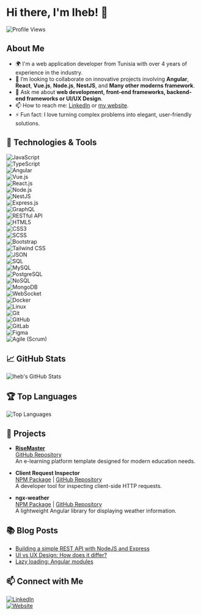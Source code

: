 # Hi there, I'm Iheb! 👋  

![Profile Views](https://komarev.com/ghpvc/?username=iheb15M&color=brightgreen)  

## About Me  

- 🌍 I'm a web application developer from Tunisia with over 4 years of experience in the industry.   
- 👯 I’m looking to collaborate on innovative projects involving **Angular**, **React**, **Vue.js**, **Node.js**, **NestJS**, and **Many other moderns framework**.  
- 💬 Ask me about **web development, front-end frameworks, backend-end frameworks or UI/UX Design**.  
- 📫 How to reach me: [LinkedIn](https://www.linkedin.com/in/iheb-mejri) or [my website](https://ihebmejri.com/).  
- ⚡ Fun fact: I love turning complex problems into elegant, user-friendly solutions.  

## 🔧 Technologies & Tools  

![JavaScript](https://img.shields.io/badge/-JavaScript-333333?style=flat&logo=javascript)  
![TypeScript](https://img.shields.io/badge/-TypeScript-333333?style=flat&logo=typescript)  
![Angular](https://img.shields.io/badge/-Angular-333333?style=flat&logo=angular)  
![Vue.js](https://img.shields.io/badge/-Vue.js-333333?style=flat&logo=vue.js)  
![React.js](https://img.shields.io/badge/-React.js-333333?style=flat&logo=react)  
![Node.js](https://img.shields.io/badge/-Node.js-333333?style=flat&logo=node.js)  
![NestJS](https://img.shields.io/badge/-NestJS-333333?style=flat&logo=nestjs)  
![Express.js](https://img.shields.io/badge/-Express.js-333333?style=flat&logo=express)  
![GraphQL](https://img.shields.io/badge/-GraphQL-333333?style=flat&logo=graphql)  
![RESTful API](https://img.shields.io/badge/-RESTful_API-333333?style=flat&logo=api)  
![HTML5](https://img.shields.io/badge/-HTML5-333333?style=flat&logo=html5)  
![CSS3](https://img.shields.io/badge/-CSS3-333333?style=flat&logo=css3)  
![SCSS](https://img.shields.io/badge/-SCSS-333333?style=flat&logo=sass)  
![Bootstrap](https://img.shields.io/badge/-Bootstrap-333333?style=flat&logo=bootstrap)  
![Tailwind CSS](https://img.shields.io/badge/-Tailwind_CSS-333333?style=flat&logo=tailwind-css)  
![JSON](https://img.shields.io/badge/-JSON-333333?style=flat&logo=json)  
![SQL](https://img.shields.io/badge/-SQL-333333?style=flat&logo=database)  
![MySQL](https://img.shields.io/badge/-MySQL-333333?style=flat&logo=mysql)  
![PostgreSQL](https://img.shields.io/badge/-PostgreSQL-333333?style=flat&logo=postgresql)  
![NoSQL](https://img.shields.io/badge/-NoSQL-333333?style=flat&logo=nosql)  
![MongoDB](https://img.shields.io/badge/-MongoDB-333333?style=flat&logo=mongodb)  
![WebSocket](https://img.shields.io/badge/-WebSocket-333333?style=flat&logo=websocket)  
![Docker](https://img.shields.io/badge/-Docker-333333?style=flat&logo=docker)  
![Linux](https://img.shields.io/badge/-Linux-333333?style=flat&logo=linux)  
![Git](https://img.shields.io/badge/-Git-333333?style=flat&logo=git)  
![GitHub](https://img.shields.io/badge/-GitHub-333333?style=flat&logo=github)  
![GitLab](https://img.shields.io/badge/-GitLab-333333?style=flat&logo=gitlab)  
![Figma](https://img.shields.io/badge/-Figma-333333?style=flat&logo=figma)  
![Agile (Scrum)](https://img.shields.io/badge/-Agile_(Scrum)-333333?style=flat&logo=scrum)  

## 📈 GitHub Stats  

![Iheb's GitHub Stats](https://github-readme-stats.vercel.app/api?username=iheb15M&show_icons=true&theme=radical)  

## 🏆 Top Languages  

![Top Languages](https://github-readme-stats.vercel.app/api/top-langs/?username=iheb15M&layout=compact&theme=radical)  

## 💼 Projects  

- **[RiseMaster](https://risemaster.ihebmejri.com/)**  
  [GitHub Repository](https://github.com/iheb15M/RiseMaster-e-learning-platform-template)  
  An e-learning platform template designed for modern education needs.  

- **Client Request Inspector**  
  [NPM Package](https://www.npmjs.com/package/client-request-inspector) | [GitHub Repository](https://github.com/iheb15M/client-request-inspector)  
  A developer tool for inspecting client-side HTTP requests.  

- **ngx-weather**  
  [NPM Package](https://www.npmjs.com/package/ngx-weather) | [GitHub Repository](https://github.com/iheb15M/ngx-weather)  
  A lightweight Angular library for displaying weather information.  

## 📚 Blog Posts  

- [Building a simple REST API with NodeJS and Express](https://iheb-mejri.medium.com/building-a-simple-rest-api-with-nodejs-and-express-b7bc54e0af53)  
- [UI vs UX Design: How does it differ?](https://iheb-mejri.medium.com/ux-vs-ui-design-how-does-it-differ-cd19ad2291b7)  
- [Lazy loading: Angular modules](https://iheb-mejri.medium.com/lazy-loading-angular-modules-fa672dadb3ae)  

## 📫 Connect with Me  

[![LinkedIn](https://img.shields.io/badge/-LinkedIn-0077B5?style=flat&logo=linkedin)](https://www.linkedin.com/in/iheb-mejri)  
[![Website](https://img.shields.io/badge/-Website-333333?style=flat&logo=google-chrome)](https://ihebmejri.com/)  
